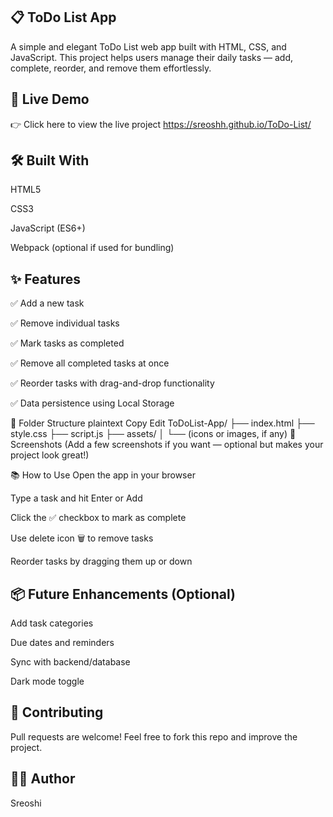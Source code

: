 ## 📋 ToDo List App
A simple and elegant ToDo List web app built with HTML, CSS, and JavaScript. This project helps users manage their daily tasks — add, complete, reorder, and remove them effortlessly.

## 🚀 Live Demo
👉 Click here to view the live project
https://sreoshh.github.io/ToDo-List/


## 🛠 Built With
HTML5

CSS3

JavaScript (ES6+)

Webpack (optional if used for bundling)

## ✨ Features
✅ Add a new task

✅ Remove individual tasks

✅ Mark tasks as completed

✅ Remove all completed tasks at once

✅ Reorder tasks with drag-and-drop functionality

✅ Data persistence using Local Storage

📂 Folder Structure
plaintext
Copy
Edit
ToDoList-App/
├── index.html
├── style.css
├── script.js
├── assets/
│   └── (icons or images, if any)
📸 Screenshots
(Add a few screenshots if you want — optional but makes your project look great!)

📚 How to Use
Open the app in your browser

Type a task and hit Enter or Add

Click the ✅ checkbox to mark as complete

Use delete icon 🗑 to remove tasks

Reorder tasks by dragging them up or down

## 📦 Future Enhancements (Optional)
Add task categories

Due dates and reminders

Sync with backend/database

Dark mode toggle

## 🤝 Contributing
Pull requests are welcome! Feel free to fork this repo and improve the project.

## 🧑‍💻 Author
Sreoshi

